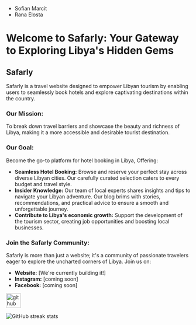 * Sofian Marcit
* Rana Elosta 

# Welcome to Safarly: Your Gateway to Exploring Libya's Hidden Gems
## Safarly
Safarly is a travel website designed to empower Libyan tourism by enabling users to seamlessly book hotels and explore captivating destinations within the country.
### **Our Mission:**
To break down travel barriers and showcase the beauty and richness of Libya, making it a more accessible and desirable tourist destination.
### **Our Goal:**
Become the go-to platform for hotel booking in Libya, Offering:
* **Seamless Hotel Booking:** Browse and reserve your perfect stay across diverse Libyan cities. Our carefully curated selection caters to every budget and travel style.
* **Insider Knowledge:** Our team of local experts shares insights and tips to navigate your Libyan adventure. Our blog brims with stories, recommendations, and practical advice to ensure a smooth and unforgettable journey.
* **Contribute to Libya's economic growth:** Support the development of the tourism sector, creating job opportunities and boosting local businesses.

### **Join the Safarly Community:**
Safarly is more than just a website; it's a community of passionate travelers eager to explore the uncharted corners of Libya. Join us on:

* **Website:** [We're currently building it!]
* **Instagram:** [coming soon]
* **Facebook:** [coming soon]

[<img src='https://cdn.jsdelivr.net/npm/simple-icons@3.0.1/icons/github.svg' alt='github' height='40'>](https://github.com/coderrana)  

![GitHub streak stats](https://streak-stats.demolab.com/?user=coderrana)  

